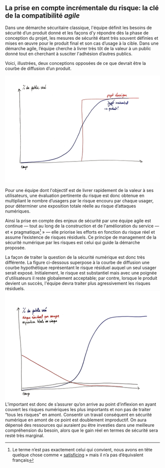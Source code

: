 ## La prise en compte incrémentale du risque: la clé de la compatibilité _agile_

Dans une démarche sécuritaire classique, l'équipe définit les besoins de sécurité d’un produit donné et les façons d'y répondre dès la phase de conception du projet, les mesures de sécurité étant très souvent définies et mises en œuvre pour le produit final et son cas d’usage à la cible. Dans une démarche agile, l’équipe cherche à livrer très tôt de la valeur à un public donné tout en cherchant à susciter l'adhésion d’autres publics.

Voici, illustrées, deux conceptions opposées de ce que devrait être la courbe de diffusion d’un produit.

![](assets/projet-vs-produit.png)

Pour une équipe dont l'objectif est de livrer rapidement de la valeur à ses utilisateurs, une évaluation pertinente du risque est donc obtenue en multipliant le nombre d’usagers par le risque encouru par chaque usager, pour déterminer une exposition totale réelle au risque d’attaques numériques.

Ainsi la prise en compte des enjeux de sécurité par une équipe agile est continue — tout au long de la construction et de l'amélioration du service — et « pragmatique[^1] » — elle priorise les efforts en fonction du risque réel et assume l’existence de risques résiduels. Ce principe de management de la sécurité numérique par les risques est celui qui guide la démarche proposée. 

La façon de traiter la question de la sécurité numérique est donc très différente. La figure ci-dessous superpose à la courbe de diffusion une courbe hypothétique représentant le risque résiduel auquel un seul usager serait exposé. Initialement, le risque est substantiel mais avec une poignée d'utilisateurs il reste globalement acceptable; par contre, lorsque le produit devient un succès, l'équipe devra traiter plus agressivement les risques résiduels.![](assets/risque-produit.png)L’important est donc de s’assurer qu’on arrive au point d’inflexion en ayant couvert les risques numériques les plus importants et non pas de traiter “tous les risques” en amont. Consentir un travail conséquent en sécurité numérique en amont de ce point est  doublement improductif. On aura dépensé des ressources qui auraient pu être investies dans une meilleure compréhension du besoin, alors que le gain réel en termes de sécurité sera resté très marginal.

[^1]: Le terme n’est pas exactement celui qui convient, nous avons en tête quelque chose comme « [satisficing](https://fr.wikipedia.org/wiki/Satisficing) » mais il n’a pas d’équivalent français

